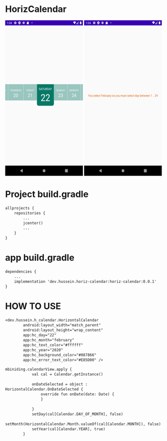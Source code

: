 # HorizCalendar

<p align="center">
  <img src = "app/Screenshot_1585652646.png" width ="250" height = "500">
  <img src = "app/Screenshot_1585652662.png" width ="250" height = "500">
</p>



# Project build.gradle 
```
allprojects {
    repositories {
        ...
        jcenter()
        ...
    }
}
```

# app build.gradle 
```
dependencies {
    ...
    implementation 'dev.hussein.horiz-calendar:horiz-calendar:0.0.1'
}
```
# HOW TO USE 
```
<dev.hussein.h_calendar.HorizontalCalendar
        android:layout_width="match_parent"
        android:layout_height="wrap_content"
        app:hc_day="22"
        app:hc_month="february"
        app:hc_text_color="#ffffff"
        app:hc_year="2020"
        app:hc_background_color="#087866"
        app:hc_error_text_color="#E85D00" />
```

```
mbiniding.calendarView.apply {
            val cal = Calendar.getInstance()

            onDateSelected = object : HorizontalCalendar.OnDateSelected {
                override fun onDate(date: Date) {
                }

            }
            setDay(cal[Calendar.DAY_OF_MONTH], false)
            setMonth(HorizontalCalendar.Month.valueOf(cal[Calendar.MONTH]), false)
            setYear(cal[Calendar.YEAR], true)
        }
```
